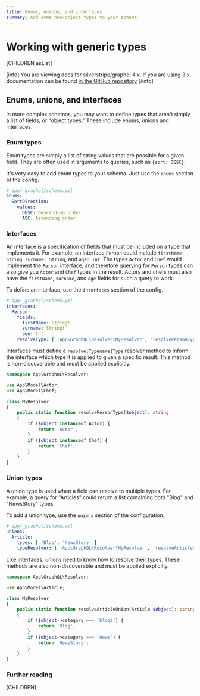 ```yaml
---
title: Enums, unions, and interfaces
summary: Add some non-object types to your schema
---
```

# Working with generic types

[CHILDREN asList]

[info]
You are viewing docs for silverstripe/graphql 4.x.
If you are using 3.x, documentation can be found
[in the GitHub repository](https://github.com/silverstripe/silverstripe-graphql/tree/3)
[/info]

## Enums, unions, and interfaces

In more complex schemas, you may want to define types that aren't simply a list of fields, or
"object types." These include enums, unions and interfaces.

### Enum types

Enum types are simply a list of string values that are possible for a given field. They are
often used in arguments to queries, such as `{sort: DESC}`.

It's very easy to add enum types to your schema. Just use the `enums` section of the config.

```yml
# app/_graphql/schema.yml
enums:
  SortDirection:
    values:
      DESC: Descending order
      ASC: Ascending order
```

### Interfaces

An interface is a specification of fields that must be included on a type that implements it.
For example, an interface `Person` could include `firstName: String`, `surname: String`, and
`age: Int`. The types `Actor` and `Chef` would implement the `Person` interface, and therefore
querying for `Person` types can also give you `Actor` and `Chef` types in the result. Actors and
chefs must also have the `firstName`, `surname`, and `age` fields for such a query to work.

To define an interface, use the `interfaces` section of the config.

```yml
# app/_graphql/schema.yml
interfaces:
  Person:
    fields:
      firstName: String!
      surname: String!
      age: Int!
    resolveType: [ 'App\GraphQL\Resolver\MyResolver', 'resolvePersonType' ]
```

Interfaces must define a `resolve[Typename]Type` resolver method to inform the interface
which type it is applied to given a specific result. This method is non-discoverable and
must be applied explicitly.

```php
namespace App\GraphQL\Resolver;

use App\Model\Actor;
use App\Model\Chef;

class MyResolver
{
    public static function resolvePersonType($object): string
    {
        if ($object instanceof Actor) {
            return 'Actor';
        }
        if ($object instanceof Chef) {
            return 'Chef';
        }
    }
}
```

### Union types

A union type is used when a field can resolve to multiple types. For example, a query
for "Articles" could return a list containing both "Blog" and "NewsStory" types.

To add a union type, use the `unions` section of the configuration.

```yml
# app/_graphql/schema.yml
unions:
  Article:
    types: [ 'Blog', 'NewsStory' ]
    typeResolver: [ 'App\GraphQL\Resolver\MyResolver', 'resolveArticleUnion' ]
```

Like interfaces, unions need to know how to resolve their types. These methods are also
non-discoverable and must be applied explicitly.

```php
namespace App\GraphQL\Resolver;

use App\Model\Article;

class MyResolver
{
    public static function resolveArticleUnion(Article $object): string
    {
        if ($object->category === 'blogs') {
            return 'Blog';
        }
        if ($object->category === 'news') {
            return 'NewsStory';
        }
    }
}
```

### Further reading

[CHILDREN]

